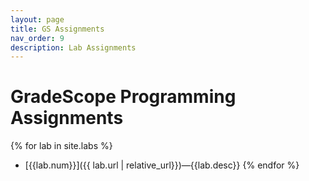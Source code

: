 ```yaml
---
layout: page
title: GS Assignments
nav_order: 9
description: Lab Assignments
---
```


# GradeScope Programming Assignments

<!-- For a complete listing of GSA assignments, please refer to each chapter in the zyBook.

Some GSA assignments in the zyBook will reference particular
labs by number from the list below. -->


{% for lab in site.labs %}
* [{{lab.num}}]({{ lab.url | relative_url}})&mdash;{{lab.desc}}
{% endfor %}
